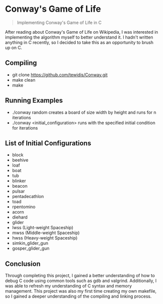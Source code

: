 # Conway's Game of Life
> Implementing Conway's Game of Life in C

After reading about Conway's Game of Life on Wikipedia, I was interested
in implementing the algorithm myself to better understand it. I hadn't
written anything in C recently, so I decided to take this as an
opportunity to brush up on C.

## Compiling
* git clone https://github.com/tewidis/Conway.git
* make clean
* make

## Running Examples
* ./conway random <width> <height> <n> creates a board of size width by height
  and runs for n iterations
* ./conway <initial_configuration> <n> runs with the specified initial
  condition for <n> iterations

## List of Initial Configurations
* block
* beehive
* loaf
* boat
* tub
* blinker
* beacon
* pulsar
* pentadecathlon
* toad
* rpentomino
* acorn
* diehard
* glider
* lwss (Light-weight Spaceship)
* mwss (Middle-weight Spaceship)
* hwss (Heavy-weight Spaceship)
* simkin_glider_gun
* gosper_glider_gun

## Conclusion
Through completing this project, I gained a better understanding of how to
debug C code using common tools such as gdb and valgrind. Additionally, I was
able to refresh my understanding of C syntax and memory management. This
project was also my first time creating my own makefile, so I gained a deeper
understanding of the compiling and linking process.
